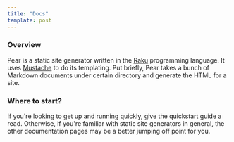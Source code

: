 ```yaml
---
title: "Docs"
template: post
---
```

### Overview

Pear is a static site generator written in the [Raku](https://raku.org)
programming language. It uses [Mustache](https://mustache.github.io/) to
do its templating. Put briefly, Pear takes a bunch of Markdown documents
under certain directory and generate the HTML for a site.

### Where to start?

If you're looking to get up and running quickly, give the quickstart guide a
read. Otherwise, if you're familiar with static site generators in general, the
other documentation pages may be a better jumping off point for you.
